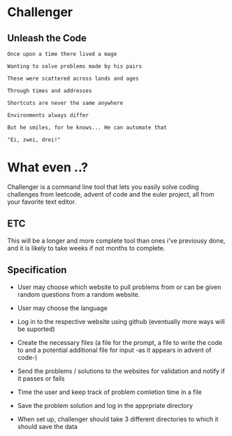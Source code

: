 # Challenger
Unleash the Code
-----
````
Once upon a time there lived a mage

Wanting to solve problems made by his pairs

These were scattered across lands and ages

Through times and addresses

Shortcuts are never the same anywhere 

Environments always differ

But he smiles, for he knows... He can automate that

"Ei, zwei, drei!"
````

# What even ..?

Challenger is a command line tool that lets you easily solve coding challenges from leetcode, advent of code and the euler project, all from your favorite text editor.

## ETC

This will be a longer and more complete tool than ones i've previousy done, and it is likely to take weeks if not months to complete.

## Specification

- User may choose which website to pull problems from or can be given random questions from a random website.
- User may choose the language
- Log in to the respective website using github (eventually more ways will be suported)
- Create the necessary files (a file for the prompt, a file to write the code to and a potential additional file for input -as it appears in advent of code-)
- Send the problems / solutions to the websites for validation and notify if it passes or fails
- Time the user and keep track of problem comletion time in a file
- Save the problem solution and log in the apprpriate directory

- When set up, challenger should take 3 different directories to which it should save the data 
